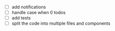 - [ ] add notifications
- [ ] handle case when 0 todos
- [ ] add tests
- [ ] split the code into multiple files and components
